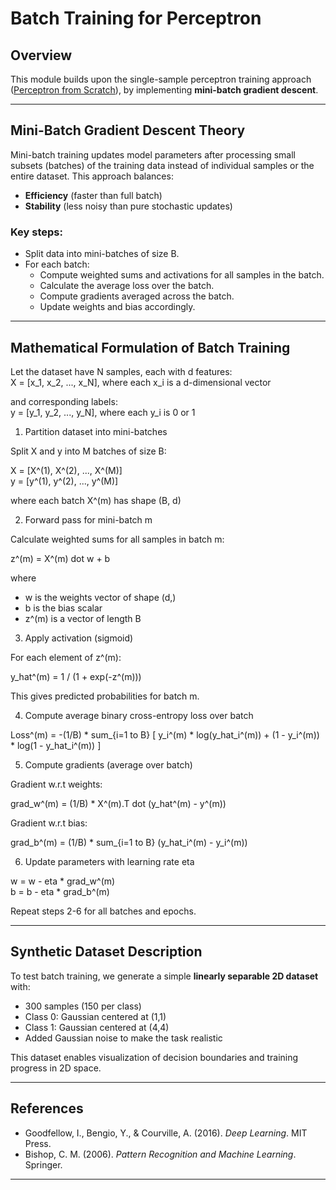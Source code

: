 # Batch Training for Perceptron

## Overview

This module builds upon the single-sample perceptron training approach ([Perceptron from Scratch](../1.perceptron/README.md)), by implementing **mini-batch gradient descent**.  

---

## Mini-Batch Gradient Descent Theory

Mini-batch training updates model parameters after processing small subsets (batches) of the training data instead of individual samples or the entire dataset. This approach balances:

- **Efficiency** (faster than full batch)  
- **Stability** (less noisy than pure stochastic updates)

### Key steps:

- Split data into mini-batches of size B.  
- For each batch:  
  - Compute weighted sums and activations for all samples in the batch.  
  - Calculate the average loss over the batch.  
  - Compute gradients averaged across the batch.  
  - Update weights and bias accordingly.

---

## Mathematical Formulation of Batch Training

Let the dataset have N samples, each with d features:  
X = [x_1, x_2, ..., x_N], where each x_i is a d-dimensional vector

and corresponding labels:  
y = [y_1, y_2, ..., y_N], where each y_i is 0 or 1

1. Partition dataset into mini-batches

Split X and y into M batches of size B:

X = [X^(1), X^(2), ..., X^(M)]  
y = [y^(1), y^(2), ..., y^(M)]

where each batch X^(m) has shape (B, d)

2. Forward pass for mini-batch m

Calculate weighted sums for all samples in batch m:

z^(m) = X^(m) dot w + b

where  
- w is the weights vector of shape (d,)  
- b is the bias scalar  
- z^(m) is a vector of length B

3. Apply activation (sigmoid)

For each element of z^(m):

y_hat^(m) = 1 / (1 + exp(-z^(m)))

This gives predicted probabilities for batch m.

4. Compute average binary cross-entropy loss over batch

Loss^(m) = -(1/B) * sum_{i=1 to B} [ y_i^(m) * log(y_hat_i^(m)) + (1 - y_i^(m)) * log(1 - y_hat_i^(m)) ]

5. Compute gradients (average over batch)

Gradient w.r.t weights:

grad_w^(m) = (1/B) * X^(m).T dot (y_hat^(m) - y^(m))

Gradient w.r.t bias:

grad_b^(m) = (1/B) * sum_{i=1 to B} (y_hat_i^(m) - y_i^(m))

6. Update parameters with learning rate eta

w = w - eta * grad_w^(m)  
b = b - eta * grad_b^(m)

Repeat steps 2-6 for all batches and epochs.

---

## Synthetic Dataset Description

To test batch training, we generate a simple **linearly separable 2D dataset** with:

- 300 samples (150 per class)  
- Class 0: Gaussian centered at (1,1)  
- Class 1: Gaussian centered at (4,4)  
- Added Gaussian noise to make the task realistic  

This dataset enables visualization of decision boundaries and training progress in 2D space.

---

## References

- Goodfellow, I., Bengio, Y., & Courville, A. (2016). *Deep Learning*. MIT Press.  
- Bishop, C. M. (2006). *Pattern Recognition and Machine Learning*. Springer.  

---
